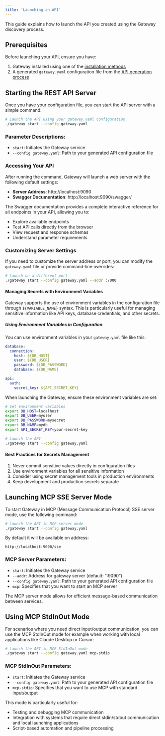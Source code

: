 ```yaml
---
title: 'Launching an API'
---
```



This guide explains how to launch the API you created using the Gateway discovery process.

## Prerequisites

Before launching your API, ensure you have:

1. Gateway installed using one of the [installation methods](/docs/content/getting-started/installation)
2. A generated `gateway.yaml` configuration file from the [API generation process](/docs/content/getting-started/generating-api)

## Starting the REST API Server

Once you have your configuration file, you can start the API server with a simple command:

```bash
# Launch the API using your gateway.yaml configuration
./gateway start --config gateway.yaml
```

### Parameter Descriptions:

- `start`: Initiates the Gateway service
- `--config gateway.yaml`: Path to your generated API configuration file

### Accessing Your API

After running the command, Gateway will launch a web server with the following default settings:

- **Server Address**: http://localhost:9090
- **Swagger Documentation**: http://localhost:9090/swagger/

The Swagger documentation provides a complete interactive reference for all endpoints in your API, allowing you to:

- Explore available endpoints
- Test API calls directly from the browser
- View request and response schemas
- Understand parameter requirements

### Customizing Server Settings

If you need to customize the server address or port, you can modify the `gateway.yaml` file or provide command-line overrides:

```bash
# Launch on a different port
./gateway start --config gateway.yaml --addr :7000
```

#### Managing Secrets with Environment Variables

Gateway supports the use of environment variables in the configuration file through `${VARIABLE_NAME}` syntax. This is particularly useful for managing sensitive information like API keys, database credentials, and other secrets.

##### Using Environment Variables in Configuration

You can use environment variables in your `gateway.yaml` file like this:

```yaml
database:
  connection:
    host: ${DB_HOST}
    user: ${DB_USER}
    password: ${DB_PASSWORD}
    database: ${DB_NAME}

api:
  auth:
    secret_key: ${API_SECRET_KEY}
```

When launching the Gateway, ensure these environment variables are set:

```bash
# Set environment variables
export DB_HOST=localhost
export DB_USER=myuser
export DB_PASSWORD=mysecret
export DB_NAME=mydb
export API_SECRET_KEY=your-secret-key

# Launch the API
./gateway start --config gateway.yaml
```

#### Best Practices for Secrets Management

1. Never commit sensitive values directly in configuration files
2. Use environment variables for all sensitive information
3. Consider using secret management tools in production environments
4. Keep development and production secrets separate

## Launching MCP SSE Server Mode

To start Gateway in MCP (Message Communication Protocol) SSE server mode, use the following command:

```bash
# Launch the API in MCP server mode
./gateway start --config gateway.yaml
```

By default it will be available on address:

```
http://localhost:9090/sse  
```

### MCP Server Parameters:

- `start`: Initiates the Gateway service
- `--addr`: Address for gateway server (default: “:9090”)
- `--config gateway.yaml`: Path to your generated API configuration file
- `mcp`: Specifies that you want to start an MCP server

The MCP server mode allows for efficient message-based communication between services.

## Using MCP StdInOut Mode

For scenarios where you need direct input/output communication, you can use the MCP StdInOut mode for example when working with local applications like Claude Desktop or Cursor:

```bash
# Launch the API in MCP StdInOut mode
./gateway start --config gateway.yaml mcp-stdio
```

### MCP StdInOut Parameters:

- `start`: Initiates the Gateway service
- `--config gateway.yaml`: Path to your generated API configuration file
- `mcp-stdio`: Specifies that you want to use MCP with standard input/output

This mode is particularly useful for:
- Testing and debugging MCP communication
- Integration with systems that require direct stdin/stdout communication and local launching applications
- Script-based automation and pipeline processing
